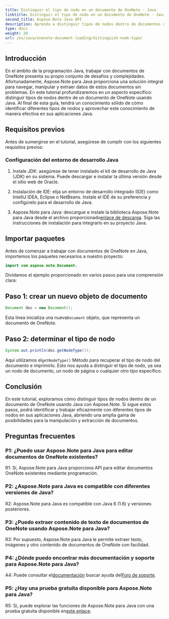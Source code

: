 ```yaml
---
title: Distinguir el tipo de nodo en un documento de OneNote - Java
linktitle: Distinguir el tipo de nodo en un documento de OneNote - Java
second_title: Aspose.Nota Java API
description: Aprenda a distinguir tipos de nodos dentro de documentos de OneNote usando Java con Aspose.Note. Explore la guía paso a paso y las preguntas frecuentes para una integración perfecta.
type: docs
weight: 20
url: /es/java/onenote-document-loading/distinguish-node-type/
---
```

## Introducción

En el ámbito de la programación Java, trabajar con documentos de OneNote presenta su propio conjunto de desafíos y complejidades. Afortunadamente, Aspose.Note para Java proporciona una solución integral para navegar, manipular y extraer datos de estos documentos sin problemas. En este tutorial profundizaremos en un aspecto específico: distinguir tipos de nodos dentro de un documento de OneNote usando Java. Al final de esta guía, tendrá un conocimiento sólido de cómo identificar diferentes tipos de nodos y aprovechar este conocimiento de manera efectiva en sus aplicaciones Java.

## Requisitos previos

Antes de sumergirse en el tutorial, asegúrese de cumplir con los siguientes requisitos previos:

### Configuración del entorno de desarrollo Java

1. Instale JDK: asegúrese de tener instalado el kit de desarrollo de Java (JDK) en su sistema. Puede descargar e instalar la última versión desde el sitio web de Oracle.

2. Instalación de IDE: elija un entorno de desarrollo integrado (IDE) como IntelliJ IDEA, Eclipse o NetBeans. Instale el IDE de su preferencia y configúrelo para el desarrollo de Java.

3.  Aspose.Note para Java: descargue e instale la biblioteca Aspose.Note para Java desde el archivo proporcionado[enlace de descarga](https://releases.aspose.com/note/java/). Siga las instrucciones de instalación para integrarlo en su proyecto Java.

## Importar paquetes

Antes de comenzar a trabajar con documentos de OneNote en Java, importemos los paquetes necesarios a nuestro proyecto:

```java
import com.aspose.note.Document;
```

Dividamos el ejemplo proporcionado en varios pasos para una comprensión clara:

## Paso 1: crear un nuevo objeto de documento

```java
Document doc = new Document();
```

 Esta línea inicializa una nueva`Document` objeto, que representa un documento de OneNote.

## Paso 2: determinar el tipo de nodo

```java
System.out.println(doc.getNodeType());
```

 Aquí utilizamos el`getNodeType()` Método para recuperar el tipo de nodo del documento e imprimirlo. Esto nos ayuda a distinguir el tipo de nodo, ya sea un nodo de documento, un nodo de página o cualquier otro tipo específico.

## Conclusión

En este tutorial, exploramos cómo distinguir tipos de nodos dentro de un documento de OneNote usando Java con Aspose.Note. Si sigue estos pasos, podrá identificar y trabajar eficazmente con diferentes tipos de nodos en sus aplicaciones Java, abriendo una amplia gama de posibilidades para la manipulación y extracción de documentos.

## Preguntas frecuentes

### P1: ¿Puedo usar Aspose.Note para Java para editar documentos de OneNote existentes?

R1: Sí, Aspose.Note para Java proporciona API para editar documentos OneNote existentes mediante programación.

### P2: ¿Aspose.Note para Java es compatible con diferentes versiones de Java?

R2: Aspose.Note para Java es compatible con Java 6 (1.6) y versiones posteriores.

### P3: ¿Puedo extraer contenido de texto de documentos de OneNote usando Aspose.Note para Java?

R3: Por supuesto, Aspose.Note para Java le permite extraer texto, imágenes y otro contenido de documentos de OneNote con facilidad.

### P4: ¿Dónde puedo encontrar más documentación y soporte para Aspose.Note para Java?

 A4: Puede consultar el[documentación](https://reference.aspose.com/note/java/) buscar ayuda del[Foro de soporte](https://forum.aspose.com/c/note/28).

### P5: ¿Hay una prueba gratuita disponible para Aspose.Note para Java?

 R5: Sí, puede explorar las funciones de Aspose.Note para Java con una prueba gratuita disponible en[este enlace](https://releases.aspose.com/).
